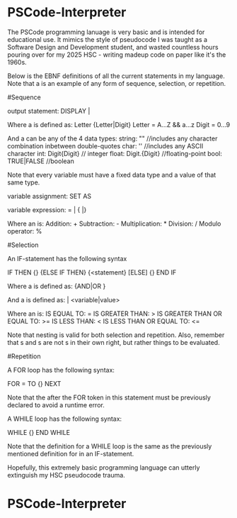 # PSCode-Interpreter

The PSCode programming lanuage is very basic and is intended for educational use. It mimics the style of pseudocode I was taught as a Software Design and Development student, and wasted countless hours pouring over for my 2025 HSC -  writing madeup code on paper like it's the 1960s.  

Below is the EBNF definitions of all the current statements in my language. Note that a <statement> is an example of any form of sequence, selection, or repetition.

#Sequence

output statement: DISPLAY <Variable>|<Value>

Where a <Variable> is defined as:
Letter {Letter|Digit}
Letter = A...Z && a...z
Digit = 0...9

And a <value> can be any of the 4 data types:
string: "<character>" //includes any character combination inbetween double-quotes
char: '<some character>' //includes any ASCII character
int: Digit{Digit} // integer
float: Digit.{Digit} //floating-point
bool: TRUE|FALSE //boolean

Note that every variable must have a fixed data type and a value of that same type.

variable assignment: SET <variable> AS <value>

variable expression: <variable> = <variable> | <value> {<Arithmetic Operator> <variable>|<value>}

Where an <Arithmetic Operator> is:
Addition: +
Subtraction: -
Multiplication: *
Division: /
Modulo operator: %

#Selection

An IF-statement has the following syntax

IF <conditional statement> THEN
    {<statement>}
{ELSE IF <conditional statement> THEN}
    {<statement}
[ELSE]
    {<statement>}
END IF

Where a <conditional statement> is defined as:
<condition> {AND|OR <condition>}

And a <condition> is defined as:
<variable>|<value> <Equality Operator> <variable|value>

Where an <Equality Operator> is:
IS EQUAL TO: =
IS GREATER THAN: >
IS GREATER THAN OR EQUAL TO: >=
IS LESS THAN: <
IS LESS THAN OR EQUAL TO: <=

Note that nesting is valid for both selection and repetition. Also, remember that <condition>s and <conditional statement>s are not <statement>s in their own right, but rather things to be evaluated.

#Repetition

A FOR loop has the following syntax:

FOR <variable> = <value> TO <value>
{<statement>}
NEXT

Note that the <variable> after the FOR token in this statement must be previously declared to avoid a runtime error.

A WHILE loop has the following syntax:

WHILE <conditional statement>
{<statement>}
END WHILE

Note that the <conditional statement> definition for a WHILE loop is the same as the previously mentioned definition for <conditional statement> in an IF-statement.

Hopefully, this extremely basic programming language can utterly extinguish my HSC pseudocode trauma.
# PSCode-Interpreter